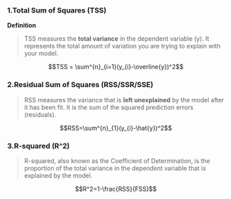 ### 1.Total Sum of Squares (TSS)

**Definition**

>TSS measures the **total variance** in the dependent variable (y). It represents the total amount of variation you are trying to explain with your model.

$$TSS = \sum^{n}_{i=1}(y_{i}-\overline{y})^2$$

### 2.Residual Sum of Squares (RSS/SSR/SSE)

>RSS measures the variance that is **left unexplained** by the model after it has been fit. It is the sum of the squared prediction errors (residuals).

$$RSS=\sum^{n}_{1}(y_{i}-\hat{y})^2$$

### 3.R-squared (R^2)

>R-squared, also known as the Coefficient of Determination, is the proportion of the total variance in the dependent variable that is explained by the model.

$$R^2=1-\frac{RSS}{FSS}$$
